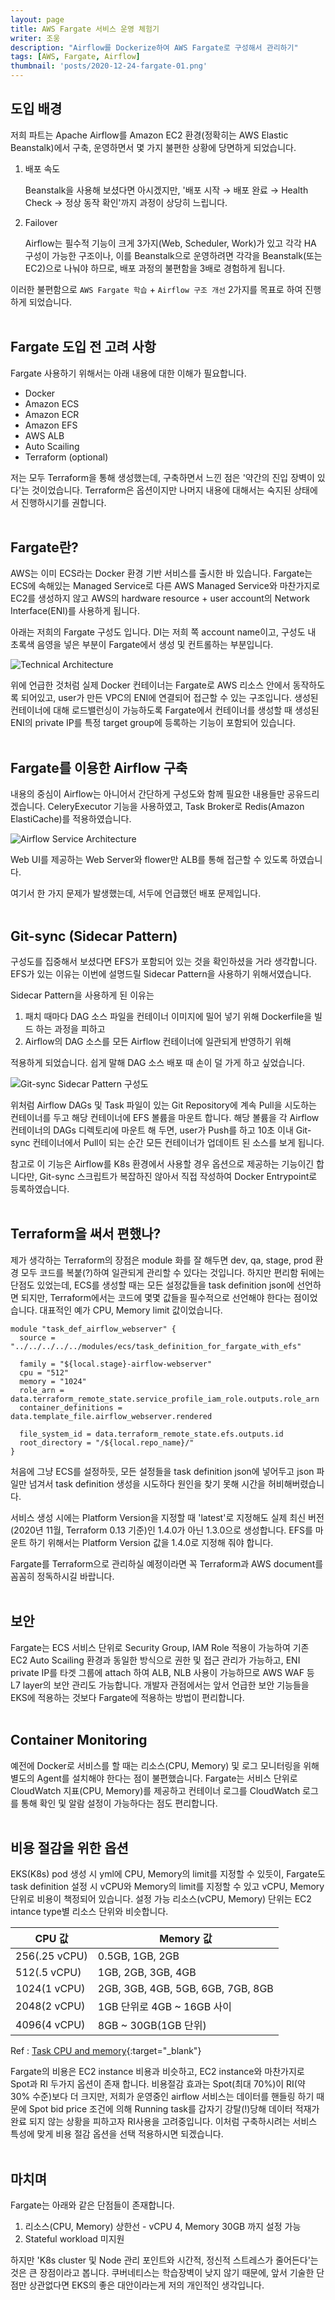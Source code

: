 ```yaml
---
layout: page
title: AWS Fargate 서비스 운영 체험기
writer: 조웅
description: "Airflow를 Dockerize하여 AWS Fargate로 구성해서 관리하기"
tags: [AWS, Fargate, Airflow]
thumbnail: 'posts/2020-12-24-fargate-01.png'
---
```


## 도입 배경
저희 파트는 Apache Airflow를 Amazon EC2 환경(정확히는 AWS Elastic Beanstalk)에서 구축, 운영하면서 몇 가지 불편한 상황에 당면하게 되었습니다.

1. 배포 속도

    Beanstalk을 사용해 보셨다면 아시겠지만, '배포 시작 → 배포 완료 → Health Check → 정상 동작 확인'까지 과정이 상당히 느립니다.

2. Failover

    Airflow는 필수적 기능이 크게 3가지(Web, Scheduler, Work)가 있고 각각 HA 구성이 가능한 구조이나, 이를 Beanstalk으로 운영하려면 각각을 Beanstalk(또는 EC2)으로 나눠야 하므로, 배포 과정의 불편함을 3배로 경험하게 됩니다.

이러한 불편함으로 `AWS Fargate 학습` + `Airflow 구조 개선` 2가지를 목표로 하여 진행하게 되었습니다.
<br/>
<br/>
## Fargate 도입 전 고려 사항
Fargate 사용하기 위해서는 아래 내용에 대한 이해가 필요합니다.

- Docker
- Amazon ECS
- Amazon ECR
- Amazon EFS
- AWS ALB
- Auto Scailing
- Terraform (optional)

저는 모두 Terraform을 통해 생성했는데, 구축하면서 느낀 점은 '약간의 진입 장벽이 있다'는 것이었습니다.
Terraform은 옵션이지만 나머지 내용에 대해서는 숙지된 상태에서 진행하시기를 권합니다.
<br/>
<br/>
## Fargate란?
AWS는 이미 ECS라는 Docker 환경 기반 서비스를 출시한 바 있습니다.
Fargate는 ECS에 속해있는 Managed Service로 다른 AWS Managed Service와 마찬가지로 EC2를 생성하지 않고 AWS의 hardware resource + user account의 Network Interface(ENI)를 사용하게 됩니다.

아래는 저희의 Fargate 구성도 입니다. DI는 저희 쪽 account name이고, 구성도 내 초록색 음영을 넣은 부분이 Fargate에서 생성 및 컨트롤하는 부분입니다.

![Technical Architecture](/assets/image/posts/2020-12-24-fargate-01.png)

위에 언급한 것처럼 실제 Docker 컨테이너는 Fargate로 AWS 리소스 안에서 동작하도록 되어있고, user가 만든 VPC의 ENI에 연결되어 접근할 수 있는 구조입니다. 생성된 컨테이너에 대해 로드밸런싱이 가능하도록 Fargate에서 컨테이너를 생성할 때 생성된 ENI의 private IP를 특정 target group에 등록하는 기능이 포함되어 있습니다.
<br/>
<br/>
## Fargate를 이용한 Airflow 구축

내용의 중심이 Airflow는 아니어서 간단하게 구성도와 함께 필요한 내용들만 공유드리겠습니다. CeleryExecutor 기능을 사용하였고, Task Broker로 Redis(Amazon ElastiCache)를 적용하였습니다.

![Airflow Service Architecture](/assets/image/posts/2020-12-24-fargate-02.png)

Web UI를 제공하는 Web Server와 flower만 ALB를 통해 접근할 수 있도록 하였습니다.

여기서 한 가지 문제가 발생했는데, 서두에 언급했던 배포 문제입니다.
<br/>
<br/>
## Git-sync (Sidecar Pattern)

구성도를 집중해서 보셨다면 EFS가 포함되어 있는 것을 확인하셨을 거라 생각합니다. EFS가 있는 이유는 이번에 설명드릴 Sidecar Pattern을 사용하기 위해서였습니다.

Sidecar Pattern을 사용하게 된 이유는

1. 패치 때마다 DAG 소스 파일을 컨테이너 이미지에 밀어 넣기 위해 Dockerfile을 빌드 하는 과정을 피하고
2. Airflow의 DAG 소스를 모든 Airflow 컨테이너에 일관되게 반영하기 위해

적용하게 되었습니다. 쉽게 말해 DAG 소스 배포 때 손이 덜 가게 하고 싶었습니다.

![Git-sync Sidecar Pattern 구성도](/assets/image/posts/2020-12-24-fargate-03.png)

위처럼 Airflow DAGs 및 Task 파일이 있는 Git Repository에 계속 Pull을 시도하는 컨테이너를 두고 해당 컨테이너에 EFS 볼륨을 마운트 합니다. 해당 볼륨을 각 Airflow 컨테이너의 DAGs 디렉토리에 마운트 해 두면, user가 Push를 하고 10초 이내 Git-sync 컨테이너에서 Pull이 되는 순간 모든 컨테이너가 업데이트 된 소스를 보게 됩니다.

참고로 이 기능은 Airflow를 K8s 환경에서 사용할 경우 옵션으로 제공하는 기능이긴 합니다만, Git-sync 스크립트가 복잡하진 않아서 직접 작성하여 Docker Entrypoint로 등록하였습니다. 
<br/>
<br/>
## Terraform을 써서 편했나?

제가 생각하는 Terraform의 장점은 module 화를 잘 해두면 dev, qa, stage, prod 환경 모두 코드를 복붙(?)하여 일관되게 관리할 수 있다는 것입니다. 하지만 편리함 뒤에는 단점도 있었는데, ECS를 생성할 때는 모든 설정값들을 task definition json에 선언하면 되지만, Terraform에서는 코드에 몇몇 값들을 필수적으로 선언해야 한다는 점이었습니다. 대표적인 예가 CPU, Memory limit 값이었습니다.

```
module "task_def_airflow_webserver" {
  source = "../../../../../modules/ecs/task_definition_for_fargate_with_efs"

  family = "${local.stage}-airflow-webserver"
  cpu = "512"
  memory = "1024"
  role_arn = data.terraform_remote_state.service_profile_iam_role.outputs.role_arn
  container_definitions = data.template_file.airflow_webserver.rendered

  file_system_id = data.terraform_remote_state.efs.outputs.id
  root_directory = "/${local.repo_name}/"
}
```

처음에 그냥 ECS를 설정하듯, 모든 설정들을 task definition json에 넣어두고 json 파일만 넘겨서 task definition 생성을 시도하다 원인을 찾기 못해 시간을 허비해버렸습니다.

서비스 생성 시에는 Platform Version을 지정할 때 'latest'로 지정해도 실제 최신 버전(2020년 11월, Terraform 0.13 기준)인 1.4.0가 아닌 1.3.0으로 생성합니다. EFS를 마운트 하기 위해서는 Platform Version 값을 1.4.0로 지정해 줘야 합니다.

Fargate를 Terraform으로 관리하실 예정이라면 꼭 Terraform과 AWS document를 꼼꼼히 정독하시길 바랍니다.
<br/>
<br/>
## 보안

Fargate는 ECS 서비스 단위로 Security Group, IAM Role 적용이 가능하여 기존 EC2 Auto Scailing 환경과 동일한 방식으로 권한 및 접근 관리가 가능하고, ENI private IP를 타겟 그룹에 attach 하여 ALB, NLB 사용이 가능하므로 AWS WAF 등 L7 layer의 보안 관리도 가능합니다. 개발자 관점에서는 앞서 언급한 보안 기능들을 EKS에 적용하는 것보다 Fargate에 적용하는 방법이 편리합니다.
<br/>
<br/>
## Container Monitoring

예전에 Docker로 서비스를 할 때는 리소스(CPU, Memory) 및 로그 모니터링을 위해 별도의 Agent를 설치해야 한다는 점이 불편했습니다. Fargate는 서비스 단위로 CloudWatch 지표(CPU, Memory)를 제공하고 컨테이너 로그를 CloudWatch 로그를 통해 확인 및 알람 설정이 가능하다는 점도 편리합니다.
<br/>
<br/>
## 비용 절감을 위한 옵션

EKS(K8s) pod 생성 시 yml에 CPU, Memory의 limit를 지정할 수 있듯이, Fargate도 task definition 설정 시 vCPU와 Memory의 limit를 지정할 수 있고 vCPU, Memory 단위로 비용이 책정되어 있습니다. 설정 가능 리소스(vCPU, Memory) 단위는 EC2 intance type별 리소스 단위와 비슷합니다.

| CPU 값 | Memory 값 |
|---|---|
| 256(.25 vCPU) | 0.5GB, 1GB, 2GB |
| 512(.5 vCPU) | 1GB, 2GB, 3GB, 4GB |
| 1024(1 vCPU) | 2GB, 3GB, 4GB, 5GB, 6GB, 7GB, 8GB |
| 2048(2 vCPU) | 1GB 단위로 4GB ~ 16GB 사이 |
| 4096(4 vCPU) | 8GB ~ 30GB(1GB 단위) |

Ref : [Task CPU and memory](https://docs.aws.amazon.com/ko_kr/AmazonECS/latest/developerguide/AWS_Fargate.html){:target="_blank"}

Fargate의 비용은 EC2 instance 비용과 비슷하고, EC2 instance와 마찬가지로 Spot과 RI 두가지 옵션이 존재 합니다.
비용절감 효과는 Spot(최대 70%)이 RI(약 30% 수준)보다 더 크지만, 저희가 운영중인 airflow 서비스는 데이터를 핸들링 하기 때문에 Spot bid price 조건에 의해 Running task를 갑자기 강탈(!)당해 데이터 적재가 완료 되지 않는 상황을 피하고자 RI사용을 고려중입니다.
이처럼 구축하시려는 서비스 특성에 맞게 비용 절감 옵션을 선택 적용하시면 되겠습니다.
<br/>
<br/>
## 마치며

Fargate는 아래와 같은 단점들이 존재합니다.

1. 리소스(CPU, Memory) 상한선 - vCPU 4, Memory 30GB 까지 설정 가능
2. Stateful workload 미지원

하지만 'K8s cluster 및 Node 관리 포인트와 시간적, 정신적 스트레스가 줄어든다'는것은 큰 장점이라고 봅니다.
쿠버네티스는 학습장벽이 낮지 않기 때문에, 앞서 기술한 단점만 상관없다면 EKS의 좋은 대안이라는게 저의 개인적인 생각입니다.
